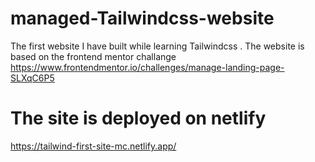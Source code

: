 # managed-Tailwindcss-website

The first website I have built while learning Tailwindcss . The website is based on the frontend mentor challange <https://www.frontendmentor.io/challenges/manage-landing-page-SLXqC6P5>

# The site is deployed on netlify 

<https://tailwind-first-site-mc.netlify.app/>
